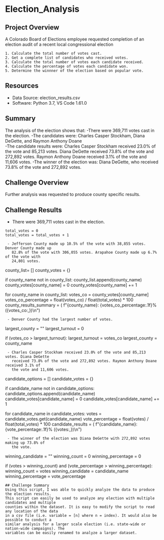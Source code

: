 # Election_Analysis

## Project Overview

A Colorado Board of Elections employee requested completion of an election audit 
of a recent local congressional election

	1. Calculate the total number of votes cast.
	2. Get a complete list of candidates who received votes.
	3. Calculate the total number of votes each candidate received.
	4. Calculate the percentage of votes each candidate won.
	5. Determine the winnner of the election based on popular vote.

## Resources
- Data Source: election_results.csv
- Software: Python 3.7, VS Code 1.61.0

## Summary
The analysis of the election shows that:
  -There were 369,711 votes cast in the election.
  -The candidates were: Charles Casper Stockham, Diana DeGette, and Raymon Anthony Doane	
  -The candidate results were:
	Charles Casper Stockham received 23.0% of the vote and 85,213 votes.
	Diana DeGette received 73.8% of the vote and 272,892 votes.
	Raymon Anthony Doane received 3.1% of the vote and 11,606 votes.
  -The winner of the election was:
	Diana DeGette, who received 73.8% of the vote and 272,892 votes.

## Challenge Overview
Further analysis was requested to produce county specific results.

## Challenge Results
 - There were 369,711 votes cast in the election.
```
total_votes = 0
total_votes = total_votes + 1

 - Jefferson County made up 10.5% of the vote with 38,855 votes. Denver County made up 
   82.8% of the vote with 306,055 votes. Arapahoe County made up 6.7% of the vote with 
   24,801 votes.
```
county_list= []
county_votes = {}

if county_name not in county_list:
	county_list.append(county_name)
	county_votes[county_name] = 0
county_votes[county_name] += 1

for county_name in county_list:
	votes_co = county_votes[county_name]		
	votes_co_percentage = float(votes_co) / float(total_votes) * 100
       	county_results_summary = (
       		f"{county_name}: {votes_co_percentage:.1f}% ({votes_co:,})\n")
```
 - Denver County had the largest number of votes.
```
largest_county = ""
largest_turnout = 0

if (votes_co > largest_turnout):
	largest_turnout = votes_co
	largest_county = county_name
```
 - Charles Casper Stockham received 23.0% of the vote and 85,213 votes.	Diana DeGette 
   received 73.8% of the vote and 272,892 votes. Raymon Anthony Doane received 3.1% of 
   the vote and 11,606 votes.
```
candidate_options = []
candidate_votes = {}

if candidate_name not in candidate_options:
	candidate_options.append(candidate_name)
	candidate_votes[candidate_name] = 0
candidate_votes[candidate_name] += 1

for candidate_name in candidate_votes:
	votes = candidate_votes.get(candidate_name)
       	vote_percentage = float(votes) / float(total_votes) * 100
       	candidate_results = (
      		f"{candidate_name}: {vote_percentage:.1f}% ({votes:,})\n")
```
 - The winner of the election was Diana DeGette with 272,892 votes making up 73.8% of
   the vote.
```
winning_candidate = ""
winning_count = 0
winning_percentage = 0

if (votes > winning_count) and (vote_percentage > winning_percentage):
	winning_count = votes
	winning_candidate = candidate_name
      	winning_percentage = vote_percentage
```
## Challenge Summary
Using this script, I was able to quickly analyze the data to produce the election results.
This script can easily be used to analyze any election with multiple candidates and multiple
counties within the dataset. It is easy to modify the script to read any location of the data 
in a csv file (i.e. variable = [n] where n = index). It would also be possible to conduct a
similar analysis for a larger scale election (i.e. state-wide or nation-wide campaigns). The 
variables can be easily renamed to analyze a larger dataset.
